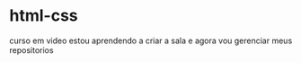 # html-css
 curso em video
 estou aprendendo a criar a sala e agora vou gerenciar meus repositorios 
